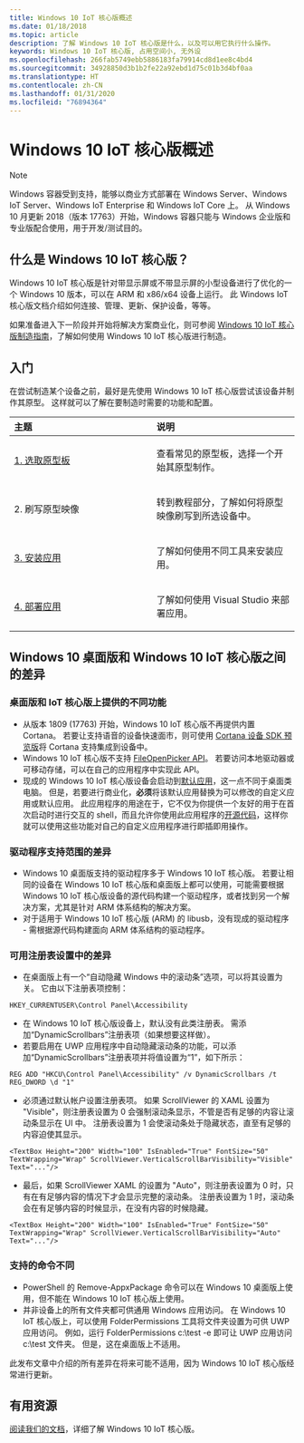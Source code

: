 ```yaml
---
title: Windows 10 IoT 核心版概述
ms.date: 01/18/2018
ms.topic: article
description: 了解 Windows 10 IoT 核心版是什么，以及可以用它执行什么操作。
keywords: Windows 10 IoT 核心版, 占用空间小, 无外设
ms.openlocfilehash: 266fab5749ebb5886183fa79914cd8d1ee8c4bd4
ms.sourcegitcommit: 34928850d3b1b2fe22a92ebd1d75c01b3d4bf0aa
ms.translationtype: HT
ms.contentlocale: zh-CN
ms.lasthandoff: 01/31/2020
ms.locfileid: "76894364"
---
```

# <a name="an-overview-of-windows-10-iot-core"></a>Windows 10 IoT 核心版概述

> [!NOTE]
> Windows 容器受到支持，能够以商业方式部署在 Windows Server、Windows IoT Server、Windows IoT Enterprise 和 Windows IoT Core 上。  从 Windows 10 月更新 2018（版本 17763）开始，Windows 容器只能与 Windows 企业版和专业版配合使用，用于开发/测试目的。

## <a name="what-is-windows-10-iot-core"></a>什么是 Windows 10 IoT 核心版？
Windows 10 IoT 核心版是针对带显示屏或不带显示屏的小型设备进行了优化的一个 Windows 10 版本，可以在 ARM 和 x86/x64 设备上运行。 此 Windows IoT 核心版文档介绍如何连接、管理、更新、保护设备，等等。 

如果准备进入下一阶段并开始将解决方案商业化，则可参阅 [Windows 10 IoT 核心版制造指南](https://docs.microsoft.com/windows-hardware/manufacture/iot/iot-core-manufacturing-guide)，了解如何使用 Windows 10 IoT 核心版进行制造。 

## <a name="getting-started"></a>入门

在尝试制造某个设备之前，最好是先使用 Windows 10 IoT 核心版尝试该设备并制作其原型。 这样就可以了解在要制造时需要的功能和配置。

<table>  
<colgroup> <col width="50%" /> <col width="50%" /> </colgroup>  
<thead>  
<tr class="header">  
<th align="left">主题</th>
<th align="left">说明</th>
</tr>
</thead>
<tbody>

<tr class="odd">
<td align="left"><p><a href="https://docs.microsoft.com/windows/iot-core/tutorials/quickstarter/PrototypeBoards"
>1. 选取原型板</a></p></td>
<td align="left"><p>查看常见的原型板，选择一个开始其原型制作。</p></td>
</tr>

<tr class="odd">
<td align="left"><p>2. 刷写原型映像</p></td>
<td align="left"><p>转到教程部分，了解如何将原型映像刷写到所选设备中。 </p></td>
</tr>

<tr class="odd">
<td align="left"><p><a href="https://docs.microsoft.com/windows/iot-core/develop-your-app/appinstaller">3. 安装应用</a></p></td>
<td align="left"><p>了解如何使用不同工具来安装应用。</p></td>
</tr>

<tr class="odd">
<td align="left"><p><a href="https://docs.microsoft.com/windows/iot-core/develop-your-app/appdeployment">4. 部署应用</a></p></td>
<td align="left"><p>了解如何使用 Visual Studio 来部署应用。</p></td>
</tr>

</tbody>
</table>

## <a name="differences-between-windows-10-desktop-and-windows-10-iot-core"></a>Windows 10 桌面版和 Windows 10 IoT 核心版之间的差异

### <a name="different-features-available-on-desktop-and-iot-core"></a>桌面版和 IoT 核心版上提供的不同功能

* 从版本 1809 (17763) 开始，Windows 10 IoT 核心版不再提供内置 Cortana。 若要让支持语音的设备快速面市，则可使用 [Cortana 设备 SDK 预览版](https://developer.microsoft.com/cortana/devices)将 Cortana 支持集成到设备中。
* Windows 10 IoT 核心版不支持 [FileOpenPicker API](https://docs.microsoft.com/uwp/api/windows.storage.pickers.fileopenpicker)。 若要访问本地驱动器或可移动存储，可以在自己的应用程序中实现此 API。
* 现成的 Windows 10 IoT 核心版设备会启动到[默认应用](https://docs.microsoft.com/windows/iot-core/develop-your-app/iotcoredefaultapp)，这一点不同于桌面类电脑。 但是，若要进行商业化，**必须**将该默认应用替换为可以修改的自定义应用或默认应用。 此应用程序的用途在于，它不仅为你提供一个友好的用于在首次启动时进行交互的 shell，而且允许你使用此应用程序的[开源代码](https://github.com/Microsoft/Windows-iotcore-samples/tree/master/Samples/IoTCoreDefaultApp)，这样你就可以使用这些功能对自己的自定义应用程序进行即插即用操作。

### <a name="differences-in-driver-supported-areas"></a>驱动程序支持范围的差异

* Windows 10 桌面版支持的驱动程序多于 Windows 10 IoT 核心版。 若要让相同的设备在 Windows 10 IoT 核心版和桌面版上都可以使用，可能需要根据 Windows 10 IoT 核心版设备的源代码构建一个驱动程序，或者找到另一个解决方案，尤其是针对 ARM 体系结构的解决方案。
* 对于适用于 Windows 10 IoT 核心版 (ARM) 的 libusb，没有现成的驱动程序 - 需根据源代码构建面向 ARM 体系结构的驱动程序。

### <a name="differences-in-available-registry-set"></a>可用注册表设置中的差异

* 在桌面版上有一个“自动隐藏 Windows 中的滚动条”选项，可以将其设置为关。 它由以下注册表项控制： 

```
HKEY_CURRENTUSER\Control Panel\Accessibility
```

* 在 Windows 10 IoT 核心版设备上，默认没有此类注册表。 需添加“DynamicScrollbars”注册表项（如果想要这样做）。
* 若要启用在 UWP 应用程序中自动隐藏滚动条的功能，可以添加“DynamicScrollbars”注册表项并将值设置为“1”，如下所示：

```
REG ADD "HKCU\Control Panel\Accessibility" /v DynamicScrollbars /t REG_DWORD \d "1"
```

* 必须通过默认帐户设置注册表项。 如果 ScrollViewer 的 XAML 设置为 "Visible"，则注册表设置为 0 会强制滚动条显示，不管是否有足够的内容让滚动条显示在 UI 中。 注册表设置为 1 会使滚动条处于隐藏状态，直至有足够的内容迫使其显示。

```
<TextBox Height="200" Width="100" IsEnabled="True" FontSize="50" TextWrapping="Wrap" ScrollViewer.VerticalScrollBarVisibility="Visible" Text="..."/>
```

* 最后，如果 ScrollViewer XAML 的设置为 "Auto"，则注册表设置为 0 时，只有在有足够内容的情况下才会显示完整的滚动条。 注册表设置为 1 时，滚动条会在有足够内容的时候显示，在没有内容的时候隐藏。

```
<TextBox Height="200" Width="100" IsEnabled="True" FontSize="50" TextWrapping="Wrap" ScrollViewer.VerticalScrollBarVisibility="Auto" Text="..."/>
```

### <a name="different-commands-supported"></a>支持的命令不同

* PowerShell 的 Remove-AppxPackage 命令可以在 Windows 10 桌面版上使用，但不能在 Windows 10 IoT 核心版上使用。
* 并非设备上的所有文件夹都可供通用 Windows 应用访问。 在 Windows 10 IoT 核心版上，可以使用 FolderPermissions 工具将文件夹设置为可供 UWP 应用访问。 例如，运行 FolderPermissions c:\test -e 即可让 UWP 应用访问 c:\test 文件夹。 但是，这在桌面版上不适用。

此发布文章中介绍的所有差异在将来可能不适用，因为 Windows 10 IoT 核心版经常进行更新。

## <a name="helpful-resources"></a>有用资源
[阅读我们的文档](https://docs.microsoft.com/windows/iot-core/)，详细了解 Windows 10 IoT 核心版。
